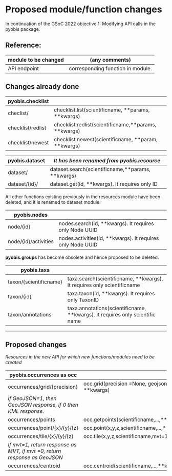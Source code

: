 # Proposed module/function changes
In continuation of the GSoC 2022 objective 1: Modifying API calls in the pyobis package.

## Reference:
| module to be changed | (any comments) |
|----------------------|----------------|
| API endpoint| corresponding function in module.|

## Changes already done
|pyobis.checklist|                    |
|----------------|--------------------|
|checlist/| checklist.list(scientificname, **params, **kwargs)|
|checklist/redlist| checklist.redlist(scientificname,**params, **kwargs)|
|checklist/newest|checklist.newest(scientificname, **param, **kwargs)|

|pyobis.dataset|*It has been renamed from pyobis.resource*|
|--------------|------------------------------------------|
|dataset/| dataset.search(scientificname,**params, **kwargs)|
|dataset/{id}/| dataset.get(id, **kwargs). It requires only ID|

All other functions existing previously in the resources module have been deleted, and it is renamed to dataset module.

|pyobis.nodes|                    |
|------------|--------------------|
|node/{id}| nodes.search(id, **kwargs). It requires only Node UUID|
|node/{id}/activities| nodes.activities(id, **kwargs). It requires only Node UUID|

**pyobis.groups** has become obsolete and hence proposed to be deleted.

|pyobis.taxa|                    |
|-----------|--------------------|
|taxon/{scientificname}| taxa.search(scientificname, **kwargs). It requires only scientificname |
|taxon/{id}| taxa.taxon(id, **kwargs). It requires only TaxonID |
|taxon/annotations|taxa.annotations(scientificname, **kwargs). It requires only scientific name |

--------------------

## Proposed changes
*Resources in the new API for which new functions/modules need to be created*

|pyobis.occurrences as occ|          |
|-------------------------|----------|
|occurrences/grid/{precision}|occ.grid(precision =None, geojson=False, **kwargs)|
|*If GeoJSON=1, then GeoJSON response, if 0 then KML response.*||
|occurrences/points|occ.getpoints(scientificname,...,**kwargs)|
|occurrences/point/{x}/{y}/{z}|occ.point(x,y,z,scientificname,...,**kwargs)|
|occurrences/tile/{x}/{y}/{z}|occ.tile(x,y,z,scientificname,mvt=1...,**kwargs)|
|*If mvt=1, return response as MVT, if mvt =0, return response as GeoJSON*||
|occurrences/centroid|occ.centroid(scientificname,...,**kwargs)|